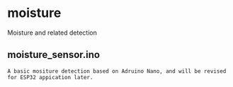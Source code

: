 # moisture
Moisture and related detection

## moisture_sensor.ino
	A basic mositure detection based on Adruino Nano, and will be revised for ESP32 appication later.
